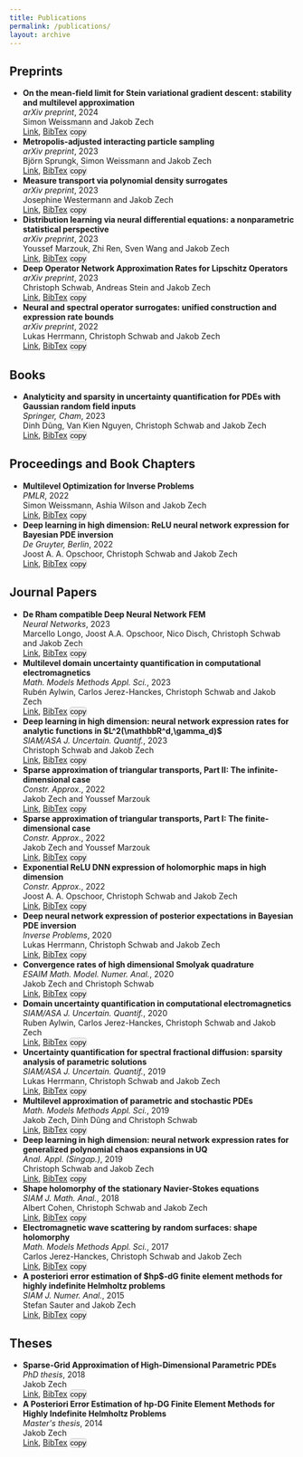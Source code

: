 ```yaml
---
title: Publications
permalink: /publications/
layout: archive
---
```


<script type="text/javascript" async
  src="https://cdnjs.cloudflare.com/ajax/libs/mathjax/2.7.7/MathJax.js?config=TeX-MML-AM_CHTML">
</script>

<script>
function copyToClipboard(text) {
    navigator.clipboard.writeText(text).then(function() {
        alert('BibTeX entry copied to clipboard!');
    }, function(err) {
        console.error('Could not copy text: ', err);
    });
}
</script>


<h2>Preprints</h2>
<ul class="my-publication-list">
<li><b>On the mean-field limit for Stein variational gradient descent: stability and multilevel approximation</b><br />
<i>arXiv preprint</i>, 2024<br>
Simon Weissmann and Jakob Zech<br>
<a href="https://arxiv.org/abs/2402.01320">Link</a>, <a href="/publications/Weissmann2024Stein.html">BibTex</a> <button onclick='copyToClipboard("@article{Weissmann2024Stein,\n    Author = {Weissmann, Simon and Zech, Jakob},\n    Title = {On the mean-field limit for Stein variational gradient descent: stability and multilevel approximation},\n    Year = {2024},\n    Journal = {arXiv preprint},\n    Url = {https://arxiv.org/abs/2402.01320}\n}\n")' style='padding:0px; background-color:#f0f0f0;border:1px solid #ccc;cursor:pointer;border-radius:5px;'>copy</button></li>
<li><b>Metropolis-adjusted interacting particle sampling</b><br />
<i>arXiv preprint</i>, 2023<br>
Björn Sprungk, Simon Weissmann and Jakob Zech<br>
<a href="https://arxiv.org/abs/2312.13889">Link</a>, <a href="/publications/Sprungk2023Particle.html">BibTex</a> <button onclick='copyToClipboard("@article{Sprungk2023Particle,\n    Author = {Sprungk, Björn and Weissmann, Simon and Zech, Jakob},\n    Title = {Metropolis-adjusted interacting particle sampling},\n    Year = {2023},\n    Journal = {arXiv preprint},\n    Url = {https://arxiv.org/abs/2312.13889}\n}\n")' style='padding:0px; background-color:#f0f0f0;border:1px solid #ccc;cursor:pointer;border-radius:5px;'>copy</button></li>
<li><b>Measure transport via polynomial density surrogates</b><br />
<i>arXiv preprint</i>, 2023<br>
Josephine Westermann and Jakob Zech<br>
<a href="https://arxiv.org/abs/2311.04172">Link</a>, <a href="/publications/Westermann2023Transport.html">BibTex</a> <button onclick='copyToClipboard("@article{Westermann2023Transport,\n    Author = {Westermann, Josephine and Zech, Jakob},\n    Title = {Measure transport via polynomial density surrogates},\n    Year = {2023},\n    Journal = {arXiv preprint},\n    Url = {https://arxiv.org/abs/2311.04172}\n}\n")' style='padding:0px; background-color:#f0f0f0;border:1px solid #ccc;cursor:pointer;border-radius:5px;'>copy</button></li>
<li><b>Distribution learning via neural differential equations: a nonparametric statistical perspective</b><br />
<i>arXiv preprint</i>, 2023<br>
Youssef Marzouk, Zhi Ren, Sven Wang and Jakob Zech<br>
<a href="https://arxiv.org/abs/2309.01043">Link</a>, <a href="/publications/Marzouk2023Distribution.html">BibTex</a> <button onclick='copyToClipboard("@article{Marzouk2023Distribution,\n    Author = {Marzouk, Youssef and Ren, Zhi and Wang, Sven and Zech, Jakob},\n    Title = {Distribution learning via neural differential equations: a nonparametric statistical perspective},\n    Year = {2023},\n    Journal = {arXiv preprint},\n    Url = {https://arxiv.org/abs/2309.01043}\n}\n")' style='padding:0px; background-color:#f0f0f0;border:1px solid #ccc;cursor:pointer;border-radius:5px;'>copy</button></li>
<li><b>Deep Operator Network Approximation Rates for Lipschitz Operators</b><br />
<i>arXiv preprint</i>, 2023<br>
Christoph Schwab, Andreas Stein and Jakob Zech<br>
<a href="https://arxiv.org/abs/2307.09835">Link</a>, <a href="/publications/Schwab2023Lipschitz.html">BibTex</a> <button onclick='copyToClipboard("@article{Schwab2023Lipschitz,\n    Author = {Schwab, Christoph and Stein, Andreas and Zech, Jakob},\n    Title = {Deep Operator Network Approximation Rates for Lipschitz Operators},\n    Year = {2023},\n    Journal = {arXiv preprint},\n    Url = {https://arxiv.org/abs/2307.09835}\n}\n")' style='padding:0px; background-color:#f0f0f0;border:1px solid #ccc;cursor:pointer;border-radius:5px;'>copy</button></li>
<li><b>Neural and spectral operator surrogates: unified construction and expression rate bounds</b><br />
<i>arXiv preprint</i>, 2022<br>
Lukas Herrmann, Christoph Schwab and Jakob Zech<br>
<a href="https://arxiv.org/abs/2207.04950">Link</a>, <a href="/publications/Herrmann2022Operator.html">BibTex</a> <button onclick='copyToClipboard("@article{Herrmann2022Operator,\n    Author = {Herrmann, Lukas and Schwab, Christoph and Zech, Jakob},\n    Title = {Neural and spectral operator surrogates: unified construction and expression rate bounds},\n    Year = {2022},\n    Journal = {arXiv preprint},\n    Url = {https://arxiv.org/abs/2207.04950}\n}\n")' style='padding:0px; background-color:#f0f0f0;border:1px solid #ccc;cursor:pointer;border-radius:5px;'>copy</button></li>
</ul>

<h2>Books</h2>
<ul class="my-publication-list">
<li><b>Analyticity and sparsity in uncertainty quantification for PDEs with Gaussian random field inputs</b><br />
<i>Springer, Cham</i>, 2023<br>
Dinh Dũng, Van Kien Nguyen, Christoph Schwab and Jakob Zech<br>
<a href="https://doi.org/10.1007/978-3-031-38384-7">Link</a>, <a href="/publications/Dung2023Gaussian.html">BibTex</a> <button onclick='copyToClipboard("@book{Dung2023Gaussian,\n    AUTHOR = {D\\textasciitilde {u}ng, Dinh and Nguyen, Van Kien and Schwab, Christoph and Zech, Jakob},\n    TITLE = {Analyticity and sparsity in uncertainty quantification for {PDE}s with {G}aussian random field inputs},\n    SERIES = {Lecture Notes in Mathematics},\n    VOLUME = {2334},\n    PUBLISHER = {Springer, Cham},\n    YEAR = {2023},\n    PAGES = {xv+205},\n    ISBN = {978-3-031-38383-0; 978-3-031-38384-7},\n    MRCLASS = {65C20 (35B30 35J15 35J47 65D40 65N21)},\n    MRNUMBER = {4689622},\n    DOI = {10.1007/978-3-031-38384-7},\n    URL = {https://doi.org/10.1007/978-3-031-38384-7}\n}\n")' style='padding:0px; background-color:#f0f0f0;border:1px solid #ccc;cursor:pointer;border-radius:5px;'>copy</button></li>
</ul>

<h2>Proceedings and Book Chapters</h2>
<ul class="my-publication-list">
<li><b>Multilevel Optimization for Inverse Problems</b><br />
<i>PMLR</i>, 2022<br>
Simon Weissmann, Ashia Wilson and Jakob Zech<br>
<a href="https://proceedings.mlr.press/v178/weissmann22a.html">Link</a>, <a href="/publications/Weissmann2022Optimization.html">BibTex</a> <button onclick='copyToClipboard("@InProceedings{Weissmann2022Optimization,\n    author = {Weissmann, Simon and Wilson, Ashia and Zech, Jakob},\n    editor = {Loh, Po-Ling and Raginsky, Maxim},\n    title = {Multilevel Optimization for Inverse Problems},\n    booktitle = {Proceedings of Thirty Fifth Conference on Learning Theory},\n    pages = {5489--5524},\n    year = {2022},\n    volume = {178},\n    series = {Proceedings of Machine Learning Research},\n    month = {02--05 Jul},\n    publisher = {PMLR},\n    pdf = {https://proceedings.mlr.press/v178/weissmann22a/weissmann22a.pdf},\n    url = {https://proceedings.mlr.press/v178/weissmann22a.html}\n}\n")' style='padding:0px; background-color:#f0f0f0;border:1px solid #ccc;cursor:pointer;border-radius:5px;'>copy</button></li>
<li><b>Deep learning in high dimension: ReLU neural network expression for Bayesian PDE inversion</b><br />
<i>De Gruyter, Berlin</i>, 2022<br>
Joost A. A. Opschoor, Christoph Schwab and Jakob Zech<br>
<a href="https://doi.org/10.1515/9783110695984-015">Link</a>, <a href="/publications/Opschoor2022Bayesian.html">BibTex</a> <button onclick='copyToClipboard("@incollection{Opschoor2022Bayesian,\n    AUTHOR = {Opschoor, Joost A. A. and Schwab, Christoph and Zech, Jakob},\n    TITLE = {Deep learning in high dimension: {R}e{LU} neural network expression for {B}ayesian {PDE} inversion},\n    BOOKTITLE = {Optimization and control for partial differential equations---uncertainty quantification, open and closed-loop control, and shape optimization},\n    SERIES = {Radon Ser. Comput. Appl. Math.},\n    VOLUME = {29},\n    PAGES = {419--462},\n    PUBLISHER = {De Gruyter, Berlin},\n    YEAR = {2022},\n    ISBN = {978-3-11-069596-0; 978-3-11-069598-4; 978-3-11-069600-4},\n    MRCLASS = {68T07 (35R30 62F15 62M45 65N21)},\n    MRNUMBER = {4409717},\n    DOI = {10.1515/9783110695984-015},\n    URL = {https://doi.org/10.1515/9783110695984-015}\n}\n")' style='padding:0px; background-color:#f0f0f0;border:1px solid #ccc;cursor:pointer;border-radius:5px;'>copy</button></li>
</ul>

<h2>Journal Papers</h2>
<ul class="my-publication-list">
<li><b>De Rham compatible Deep Neural Network FEM</b><br />
<i>Neural Networks</i>, 2023<br>
Marcello Longo, Joost A.A. Opschoor, Nico Disch, Christoph Schwab and Jakob Zech<br>
<a href="https://www.sciencedirect.com/science/article/pii/S0893608023003088">Link</a>, <a href="/publications/Longo2023DeRham.html">BibTex</a> <button onclick='copyToClipboard("@article{Longo2023DeRham,\n    author = {Longo, Marcello and Opschoor, Joost A.A. and Disch, Nico and Schwab, Christoph and Zech, Jakob},\n    title = {De Rham compatible Deep Neural Network FEM},\n    journal = {Neural Networks},\n    volume = {165},\n    pages = {721-739},\n    year = {2023},\n    issn = {0893-6080},\n    doi = {https://doi.org/10.1016/j.neunet.2023.06.008},\n    url = {https://www.sciencedirect.com/science/article/pii/S0893608023003088},\n    keywords = {De Rham complex, Finite Elements, Lavrentiev gap, Neural networks, PINNs}\n}\n")' style='padding:0px; background-color:#f0f0f0;border:1px solid #ccc;cursor:pointer;border-radius:5px;'>copy</button></li>
<li><b>Multilevel domain uncertainty quantification in computational electromagnetics</b><br />
<i>Math. Models Methods Appl. Sci.</i>, 2023<br>
Rubén Aylwin, Carlos Jerez-Hanckes, Christoph Schwab and Jakob Zech<br>
<a href="https://doi.org/10.1142/S0218202523500264">Link</a>, <a href="/publications/Aylwin2023Maxwell.html">BibTex</a> <button onclick='copyToClipboard("@article{Aylwin2023Maxwell,\n    AUTHOR = {Aylwin, Rub\&#39;{e}n and Jerez-Hanckes, Carlos and Schwab, Christoph and Zech, Jakob},\n    TITLE = {Multilevel domain uncertainty quantification in computational electromagnetics},\n    JOURNAL = {Math. Models Methods Appl. Sci.},\n    FJOURNAL = {Mathematical Models and Methods in Applied Sciences},\n    VOLUME = {33},\n    YEAR = {2023},\n    NUMBER = {4},\n    PAGES = {877--921},\n    ISSN = {0218-2025,1793-6314},\n    MRCLASS = {35A20 (32D05 35B30 35Q61)},\n    MRNUMBER = {4590315},\n    DOI = {10.1142/S0218202523500264},\n    URL = {https://doi.org/10.1142/S0218202523500264}\n}\n")' style='padding:0px; background-color:#f0f0f0;border:1px solid #ccc;cursor:pointer;border-radius:5px;'>copy</button></li>
<li><b>Deep learning in high dimension: neural network expression rates for analytic functions in $L^2(\mathbbR^d,\gamma_d)$</b><br />
<i>SIAM/ASA J. Uncertain. Quantif.</i>, 2023<br>
Christoph Schwab and Jakob Zech<br>
<a href="https://doi.org/10.1137/21M1462738">Link</a>, <a href="/publications/Schwab2023Deep.html">BibTex</a> <button onclick='copyToClipboard("@article{Schwab2023Deep,\n    AUTHOR = {Schwab, Christoph and Zech, Jakob},\n    TITLE = {Deep learning in high dimension: neural network expression rates for analytic functions in {$L^2(\mathbb{R}^d,\gamma\_d)$}},\n    JOURNAL = {SIAM/ASA J. Uncertain. Quantif.},\n    FJOURNAL = {SIAM/ASA Journal on Uncertainty Quantification},\n    VOLUME = {11},\n    YEAR = {2023},\n    NUMBER = {1},\n    PAGES = {199--234},\n    ISSN = {2166-2525},\n    MRCLASS = {41A63 (33C45 41A46 68T07)},\n    MRNUMBER = {4555161},\n    MRREVIEWER = {Bao\ Huai\ Sheng},\n    DOI = {10.1137/21M1462738},\n    URL = {https://doi.org/10.1137/21M1462738}\n}\n")' style='padding:0px; background-color:#f0f0f0;border:1px solid #ccc;cursor:pointer;border-radius:5px;'>copy</button></li>
<li><b>Sparse approximation of triangular transports, Part II: The infinite-dimensional case</b><br />
<i>Constr. Approx.</i>, 2022<br>
Jakob Zech and Youssef Marzouk<br>
<a href="https://doi.org/10.1007/s00365-022-09570-9">Link</a>, <a href="/publications/Zech2022Transport2.html">BibTex</a> <button onclick='copyToClipboard("@article{Zech2022Transport2,\n    AUTHOR = {Zech, Jakob and Marzouk, Youssef},\n    TITLE = {Sparse approximation of triangular transports, {P}art {II}: {T}he infinite-dimensional case},\n    JOURNAL = {Constr. Approx.},\n    FJOURNAL = {Constructive Approximation. An International Journal for Approximations and Expansions},\n    VOLUME = {55},\n    YEAR = {2022},\n    NUMBER = {3},\n    PAGES = {987--1036},\n    ISSN = {0176-4276,1432-0940},\n    MRCLASS = {62D05 (41A10 41A25 41A46)},\n    MRNUMBER = {4434029},\n    DOI = {10.1007/s00365-022-09570-9},\n    URL = {https://doi.org/10.1007/s00365-022-09570-9}\n}\n")' style='padding:0px; background-color:#f0f0f0;border:1px solid #ccc;cursor:pointer;border-radius:5px;'>copy</button></li>
<li><b>Sparse approximation of triangular transports, Part I: The finite-dimensional case</b><br />
<i>Constr. Approx.</i>, 2022<br>
Jakob Zech and Youssef Marzouk<br>
<a href="https://doi.org/10.1007/s00365-022-09569-2">Link</a>, <a href="/publications/Zech2022Transport1.html">BibTex</a> <button onclick='copyToClipboard("@article{Zech2022Transport1,\n    AUTHOR = {Zech, Jakob and Marzouk, Youssef},\n    TITLE = {Sparse approximation of triangular transports, {P}art {I}: {T}he finite-dimensional case},\n    JOURNAL = {Constr. Approx.},\n    FJOURNAL = {Constructive Approximation. An International Journal for Approximations and Expansions},\n    VOLUME = {55},\n    YEAR = {2022},\n    NUMBER = {3},\n    PAGES = {919--986},\n    ISSN = {0176-4276,1432-0940},\n    MRCLASS = {49Q22 (32D05 41A10 41A25 41A46 62D99 65D15)},\n    MRNUMBER = {4434028},\n    MRREVIEWER = {Jos\&#39;{e}\ Alberto\ Iglesias Mart\&#39;{\i}nez},\n    DOI = {10.1007/s00365-022-09569-2},\n    URL = {https://doi.org/10.1007/s00365-022-09569-2}\n}\n")' style='padding:0px; background-color:#f0f0f0;border:1px solid #ccc;cursor:pointer;border-radius:5px;'>copy</button></li>
<li><b>Exponential ReLU DNN expression of holomorphic maps in high dimension</b><br />
<i>Constr. Approx.</i>, 2022<br>
Joost A. A. Opschoor, Christoph Schwab and Jakob Zech<br>
<a href="https://doi.org/10.1007/s00365-021-09542-5">Link</a>, <a href="/publications/Opschoor2022Holomorphic.html">BibTex</a> <button onclick='copyToClipboard("@article{Opschoor2022Holomorphic,\n    AUTHOR = {Opschoor, Joost A. A. and Schwab, Christoph and Zech, Jakob},\n    TITLE = {Exponential {R}e{LU} {DNN} expression of holomorphic maps in high dimension},\n    JOURNAL = {Constr. Approx.},\n    FJOURNAL = {Constructive Approximation. An International Journal for Approximations and Expansions},\n    VOLUME = {55},\n    YEAR = {2022},\n    NUMBER = {1},\n    PAGES = {537--582},\n    ISSN = {0176-4276},\n    MRCLASS = {41A46 (41A63 68T07)},\n    MRNUMBER = {4376568},\n    MRREVIEWER = {Agnieszka Lisowska},\n    DOI = {10.1007/s00365-021-09542-5},\n    URL = {https://doi.org/10.1007/s00365-021-09542-5}\n}\n")' style='padding:0px; background-color:#f0f0f0;border:1px solid #ccc;cursor:pointer;border-radius:5px;'>copy</button></li>
<li><b>Deep neural network expression of posterior expectations in Bayesian PDE inversion</b><br />
<i>Inverse Problems</i>, 2020<br>
Lukas Herrmann, Christoph Schwab and Jakob Zech<br>
<a href="https://doi.org/10.1088/1361-6420/abaf64">Link</a>, <a href="/publications/Herrmann2020Bayesian.html">BibTex</a> <button onclick='copyToClipboard("@article{Herrmann2020Bayesian,\n    AUTHOR = {Herrmann, Lukas and Schwab, Christoph and Zech, Jakob},\n    TITLE = {Deep neural network expression of posterior expectations in {B}ayesian {PDE} inversion},\n    JOURNAL = {Inverse Problems},\n    FJOURNAL = {Inverse Problems. An International Journal on the Theory and Practice of Inverse Problems, Inverse Methods and Computerized Inversion of Data},\n    VOLUME = {36},\n    YEAR = {2020},\n    NUMBER = {12},\n    PAGES = {125011, 32},\n    ISSN = {0266-5611,1361-6420},\n    MRCLASS = {62F15 (65J22)},\n    MRNUMBER = {4186180},\n    DOI = {10.1088/1361-6420/abaf64},\n    URL = {https://doi.org/10.1088/1361-6420/abaf64}\n}\n")' style='padding:0px; background-color:#f0f0f0;border:1px solid #ccc;cursor:pointer;border-radius:5px;'>copy</button></li>
<li><b>Convergence rates of high dimensional Smolyak quadrature</b><br />
<i>ESAIM Math. Model. Numer. Anal.</i>, 2020<br>
Jakob Zech and Christoph Schwab<br>
<a href="https://doi.org/10.1051/m2an/2020003">Link</a>, <a href="/publications/Zech2020Smolyak.html">BibTex</a> <button onclick='copyToClipboard("@article{Zech2020Smolyak,\n    AUTHOR = {Zech, Jakob and Schwab, Christoph},\n    TITLE = {Convergence rates of high dimensional {S}molyak quadrature},\n    JOURNAL = {ESAIM Math. Model. Numer. Anal.},\n    FJOURNAL = {ESAIM. Mathematical Modelling and Numerical Analysis},\n    VOLUME = {54},\n    YEAR = {2020},\n    NUMBER = {4},\n    PAGES = {1259--1307},\n    ISSN = {2822-7840,2804-7214},\n    MRCLASS = {65D30},\n    MRNUMBER = {4113052},\n    MRREVIEWER = {Alexandru\ Ioan\ Mitrea},\n    DOI = {10.1051/m2an/2020003},\n    URL = {https://doi.org/10.1051/m2an/2020003}\n}\n")' style='padding:0px; background-color:#f0f0f0;border:1px solid #ccc;cursor:pointer;border-radius:5px;'>copy</button></li>
<li><b>Domain uncertainty quantification in computational electromagnetics</b><br />
<i>SIAM/ASA J. Uncertain. Quantif.</i>, 2020<br>
Ruben Aylwin, Carlos Jerez-Hanckes, Christoph Schwab and Jakob Zech<br>
<a href="https://doi.org/10.1137/19M1239374">Link</a>, <a href="/publications/Aylwin2020Maxwell.html">BibTex</a> <button onclick='copyToClipboard("@article{Aylwin2020Maxwell,\n    AUTHOR = {Aylwin, Ruben and Jerez-Hanckes, Carlos and Schwab, Christoph and Zech, Jakob},\n    TITLE = {Domain uncertainty quantification in computational electromagnetics},\n    JOURNAL = {SIAM/ASA J. Uncertain. Quantif.},\n    FJOURNAL = {SIAM/ASA Journal on Uncertainty Quantification},\n    VOLUME = {8},\n    YEAR = {2020},\n    NUMBER = {1},\n    PAGES = {301--341},\n    ISSN = {2166-2525},\n    MRCLASS = {65C05 (62F15 65N30 78A25)},\n    MRNUMBER = {4065644},\n    MRREVIEWER = {Charles-Edouard\ Br\&#39;{e}hier},\n    DOI = {10.1137/19M1239374},\n    URL = {https://doi.org/10.1137/19M1239374}\n}\n")' style='padding:0px; background-color:#f0f0f0;border:1px solid #ccc;cursor:pointer;border-radius:5px;'>copy</button></li>
<li><b>Uncertainty quantification for spectral fractional diffusion: sparsity analysis of parametric solutions</b><br />
<i>SIAM/ASA J. Uncertain. Quantif.</i>, 2019<br>
Lukas Herrmann, Christoph Schwab and Jakob Zech<br>
<a href="https://doi.org/10.1137/18M1176063">Link</a>, <a href="/publications/Herrmann2019Fractional.html">BibTex</a> <button onclick='copyToClipboard("@article{Herrmann2019Fractional,\n    AUTHOR = {Herrmann, Lukas and Schwab, Christoph and Zech, Jakob},\n    TITLE = {Uncertainty quantification for spectral fractional diffusion: sparsity analysis of parametric solutions},\n    JOURNAL = {SIAM/ASA J. Uncertain. Quantif.},\n    FJOURNAL = {SIAM/ASA Journal on Uncertainty Quantification},\n    VOLUME = {7},\n    YEAR = {2019},\n    NUMBER = {3},\n    PAGES = {913--947},\n    ISSN = {2166-2525},\n    MRCLASS = {65N75 (26A33 35R11)},\n    MRNUMBER = {3982685},\n    MRREVIEWER = {Mir\ Sajjad\ Hashemi},\n    DOI = {10.1137/18M1176063},\n    URL = {https://doi.org/10.1137/18M1176063}\n}\n")' style='padding:0px; background-color:#f0f0f0;border:1px solid #ccc;cursor:pointer;border-radius:5px;'>copy</button></li>
<li><b>Multilevel approximation of parametric and stochastic PDEs</b><br />
<i>Math. Models Methods Appl. Sci.</i>, 2019<br>
Jakob Zech, Dinh Dũng and Christoph Schwab<br>
<a href="https://doi.org/10.1142/S0218202519500349">Link</a>, <a href="/publications/Zech2019Multilevel.html">BibTex</a> <button onclick='copyToClipboard("@article{Zech2019Multilevel,\n    AUTHOR = {Zech, Jakob and D\\textasciitilde {u}ng, Dinh and Schwab, Christoph},\n    TITLE = {Multilevel approximation of parametric and stochastic {PDE}s},\n    JOURNAL = {Math. Models Methods Appl. Sci.},\n    FJOURNAL = {Mathematical Models and Methods in Applied Sciences},\n    VOLUME = {29},\n    YEAR = {2019},\n    NUMBER = {9},\n    PAGES = {1753--1817},\n    ISSN = {0218-2025,1793-6314},\n    MRCLASS = {65D30 (32D05 35A35 35B30 35R60)},\n    MRNUMBER = {3997838},\n    DOI = {10.1142/S0218202519500349},\n    URL = {https://doi.org/10.1142/S0218202519500349}\n}\n")' style='padding:0px; background-color:#f0f0f0;border:1px solid #ccc;cursor:pointer;border-radius:5px;'>copy</button></li>
<li><b>Deep learning in high dimension: neural network expression rates for generalized polynomial chaos expansions in UQ</b><br />
<i>Anal. Appl. (Singap.)</i>, 2019<br>
Christoph Schwab and Jakob Zech<br>
<a href="https://doi.org/10.1142/S0219530518500203">Link</a>, <a href="/publications/Schwab2019Deep.html">BibTex</a> <button onclick='copyToClipboard("@article{Schwab2019Deep,\n    AUTHOR = {Schwab, Christoph and Zech, Jakob},\n    TITLE = {Deep learning in high dimension: neural network expression rates for generalized polynomial chaos expansions in {UQ}},\n    JOURNAL = {Anal. Appl. (Singap.)},\n    FJOURNAL = {Analysis and Applications},\n    VOLUME = {17},\n    YEAR = {2019},\n    NUMBER = {1},\n    PAGES = {19--55},\n    ISSN = {0219-5305,1793-6861},\n    MRCLASS = {68Q32 (35R60 41A25 41A46)},\n    MRNUMBER = {3894732},\n    DOI = {10.1142/S0219530518500203},\n    URL = {https://doi.org/10.1142/S0219530518500203}\n}\n")' style='padding:0px; background-color:#f0f0f0;border:1px solid #ccc;cursor:pointer;border-radius:5px;'>copy</button></li>
<li><b>Shape holomorphy of the stationary Navier-Stokes equations</b><br />
<i>SIAM J. Math. Anal.</i>, 2018<br>
Albert Cohen, Christoph Schwab and Jakob Zech<br>
<a href="https://doi.org/10.1137/16M1099406">Link</a>, <a href="/publications/Cohen2018NavierStokes.html">BibTex</a> <button onclick='copyToClipboard("@article{Cohen2018NavierStokes,\n    AUTHOR = {Cohen, Albert and Schwab, Christoph and Zech, Jakob},\n    TITLE = {Shape holomorphy of the stationary {N}avier-{S}tokes equations},\n    JOURNAL = {SIAM J. Math. Anal.},\n    FJOURNAL = {SIAM Journal on Mathematical Analysis},\n    VOLUME = {50},\n    YEAR = {2018},\n    NUMBER = {2},\n    PAGES = {1720--1752},\n    ISSN = {0036-1410,1095-7154},\n    MRCLASS = {35Q30},\n    MRNUMBER = {3780742},\n    MRREVIEWER = {Isabelle\ Gruais},\n    DOI = {10.1137/16M1099406},\n    URL = {https://doi.org/10.1137/16M1099406}\n}\n")' style='padding:0px; background-color:#f0f0f0;border:1px solid #ccc;cursor:pointer;border-radius:5px;'>copy</button></li>
<li><b>Electromagnetic wave scattering by random surfaces: shape holomorphy</b><br />
<i>Math. Models Methods Appl. Sci.</i>, 2017<br>
Carlos Jerez-Hanckes, Christoph Schwab and Jakob Zech<br>
<a href="https://doi.org/10.1142/S0218202517500439">Link</a>, <a href="/publications/Jerez2017Maxwell.html">BibTex</a> <button onclick='copyToClipboard("@article{Jerez2017Maxwell,\n    AUTHOR = {Jerez-Hanckes, Carlos and Schwab, Christoph and Zech, Jakob},\n    TITLE = {Electromagnetic wave scattering by random surfaces: shape holomorphy},\n    JOURNAL = {Math. Models Methods Appl. Sci.},\n    FJOURNAL = {Mathematical Models and Methods in Applied Sciences},\n    VOLUME = {27},\n    YEAR = {2017},\n    NUMBER = {12},\n    PAGES = {2229--2259},\n    ISSN = {0218-2025,1793-6314},\n    MRCLASS = {35Q60 (32D05 35A20 35B30 35P25 35Q61)},\n    MRNUMBER = {3703557},\n    MRREVIEWER = {Dirk\ Pauly},\n    DOI = {10.1142/S0218202517500439},\n    URL = {https://doi.org/10.1142/S0218202517500439}\n}\n")' style='padding:0px; background-color:#f0f0f0;border:1px solid #ccc;cursor:pointer;border-radius:5px;'>copy</button></li>
<li><b>A posteriori error estimation of $hp$-dG finite element methods for highly indefinite Helmholtz problems</b><br />
<i>SIAM J. Numer. Anal.</i>, 2015<br>
Stefan Sauter and Jakob Zech<br>
<a href="https://doi.org/10.1137/140973955">Link</a>, <a href="/publications/Sauter2015Helmholtz.html">BibTex</a> <button onclick='copyToClipboard("@article{Sauter2015Helmholtz,\n    AUTHOR = {Sauter, Stefan and Zech, Jakob},\n    TITLE = {A posteriori error estimation of {$hp$}-d{G} finite element methods for highly indefinite {H}elmholtz problems},\n    JOURNAL = {SIAM J. Numer. Anal.},\n    FJOURNAL = {SIAM Journal on Numerical Analysis},\n    VOLUME = {53},\n    YEAR = {2015},\n    NUMBER = {5},\n    PAGES = {2414--2440},\n    ISSN = {0036-1429,1095-7170},\n    MRCLASS = {65N30 (65N15 65N35 65N50)},\n    MRNUMBER = {3504600},\n    MRREVIEWER = {Herbert\ Egger},\n    DOI = {10.1137/140973955},\n    URL = {https://doi.org/10.1137/140973955}\n}\n")' style='padding:0px; background-color:#f0f0f0;border:1px solid #ccc;cursor:pointer;border-radius:5px;'>copy</button></li>
</ul>

<h2>Theses</h2>
<ul class="my-publication-list">
<li><b>Sparse-Grid Approximation of High-Dimensional Parametric PDEs</b><br />
<i>PhD thesis</i>, 2018<br>
Jakob Zech<br>
<a href="https://www.research-collection.ethz.ch/handle/20.500.11850/340651">Link</a>, <a href="/publications/Zech2018Dissertation.html">BibTex</a> <button onclick='copyToClipboard("@phdthesis{Zech2018Dissertation,\n    AUTHOR = {Zech, Jakob},\n    TITLE = {Sparse-{G}rid {A}pproximation of {H}igh-{D}imensional {P}arametric {PDE}s},\n    YEAR = {2018},\n    MRCLASS = {Thesis},\n    DOI = {http://dx.doi.org/10.3929/ethz-b-000340651},\n    Url = {https://www.research-collection.ethz.ch/handle/20.500.11850/340651}\n}\n")' style='padding:0px; background-color:#f0f0f0;border:1px solid #ccc;cursor:pointer;border-radius:5px;'>copy</button></li>
<li><b>A Posteriori Error Estimation of hp-DG Finite Element Methods for Highly Indefinite Helmholtz Problems</b><br />
<i>Master's thesis</i>, 2014<br>
Jakob Zech<br>
<a href="https://www.math.uzh.ch/compmath/fileadmin/user/stas/compmath/Abschlussarbeiten/masterarbeit.zech.jakob.052014.pdf">Link</a>, <a href="/publications/Zech2014Master.html">BibTex</a> <button onclick='copyToClipboard("@mastersthesis{Zech2014Master,\n    author = {Zech, Jakob},\n    title = {A Posteriori Error Estimation of hp-DG Finite Element Methods for Highly Indefinite Helmholtz Problems},\n    school = {ETH Zürich and Universität Zürich},\n    year = {2014},\n    advisor = {Prof. Dr. Stefan Sauter},\n    url = {https://www.math.uzh.ch/compmath/fileadmin/user/stas/compmath/Abschlussarbeiten/masterarbeit.zech.jakob.052014.pdf},\n    type = {Master&#39;s thesis}\n}\n")' style='padding:0px; background-color:#f0f0f0;border:1px solid #ccc;cursor:pointer;border-radius:5px;'>copy</button></li>
</ul>

<script>
    window.onload = function() {
        let count = 0;
        const lists = document.getElementsByClassName('my-publication-list');

        for (let list of lists) {
            const items = list.getElementsByTagName('li');
            count += items.length;
        }
        count -= 2; // Subtract 2 for the last two theses

        // Enumerate items in reverse
        for (let list of lists) {
            const items = list.getElementsByTagName('li');
            for (let item of items) {
                if (count > 0) {
                    item.innerHTML = `<b>[${count}]</b> ` + item.innerHTML;
                }
                count--;
            }
        }
    }
</script>
